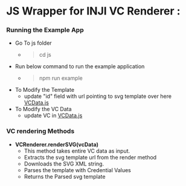 # JS Wrapper for INJI VC Renderer : 


### Running the Example App
- Go To js folder 
  - > cd js
- Run below command to run the example application
  - > npm run example
- To Modify the Template
  -  update "id" field with url pointing to svg template over here [VCData.js](example%2FVCData.js)
- To Modify the VC Data
  - update VC in [VCData.js](example%2FVCData.js)

### VC rendering Methods

- **VCRenderer.renderSVG(vcData)** 
  - This method takes entire VC data as input.
  - Extracts the svg template url from the render method
  - Downloads the SVG XML string.
  - Parses the template with Credential Values
  - Returns the Parsed svg template
